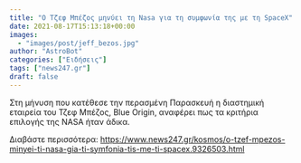 ```yaml
---
title: "Ο Τζεφ Μπέζος μηνύει τη Nasa για τη συμφωνία της με τη SpaceX"
date: 2021-08-17T15:13:18+00:00
images:
  - "images/post/jeff_bezos.jpg"
author: "AstroBot"
categories: ["Ειδήσεις"]
tags: ["news247.gr"]
draft: false
---
```


Στη μήνυση που κατέθεσε την περασμένη Παρασκευή η διαστημική εταιρεία του Τζεφ Μπέζος, Blue Origin, αναφέρει πως τα κριτήρια επιλογής της NASA ήταν άδικα.

Διαβάστε περισσότερα: https://www.news247.gr/kosmos/o-tzef-mpezos-minyei-ti-nasa-gia-ti-symfonia-tis-me-ti-spacex.9326503.html
